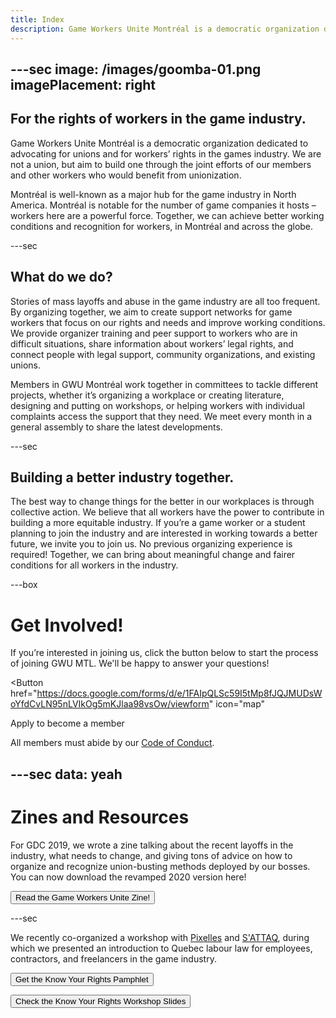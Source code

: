 ```yaml
---
title: Index
description: Game Workers Unite Montréal is a democratic organization dedicated to advocating for workers’ rights in the games industry. Join us!
---
```


---sec
image: /images/goomba-01.png
imagePlacement: right
---

## For the rights of workers in the game industry.

Game Workers Unite Montréal is a democratic organization dedicated to advocating for unions and for workers’ rights in the games industry. We are not a union, but aim to build one through the joint efforts of our members and other workers who would benefit from unionization.

Montréal is well-known as a major hub for the game industry in North America. Montréal is notable for the number of game companies it hosts – workers here are a powerful force. Together, we can achieve better working conditions and recognition for workers, in Montréal and across the globe.

---sec

## What do we do?

Stories of mass layoffs and abuse in the game industry are all too frequent. By organizing together, we aim to create support networks for game workers that focus on our rights and needs and improve working conditions. We provide organizer training and peer support to workers who are in difficult situations, share information about workers’ legal rights, and connect people with legal support, community organizations, and existing unions.

Members in GWU Montréal work together in committees to tackle different projects, whether it’s organizing a workplace or creating literature, designing and putting on workshops, or helping workers with individual complaints access the support that they need. We meet every month in a general assembly to share the latest developments.

---sec

## Building a better industry together.

The best way to change things for the better in our workplaces is through collective action. We believe that all workers have the power to contribute in building a more equitable industry. If you’re a game worker or a student planning to join the industry and are interested in working towards a better future, we invite you to join us. No previous organizing experience is required! Together, we can bring about meaningful change and fairer conditions for all workers in the industry.

---box

# Get Involved!

If you’re interested in joining us, click the button below to start the process of joining GWU MTL. We'll be happy to answer your questions!

<Button
  href="https://docs.google.com/forms/d/e/1FAIpQLSc59I5tMp8fJQJMUDsWoYfdCvLN95nLVIkOg5mKJlaa98vsOw/viewform"
  icon="map"
>
  Apply to become a member
</Button>

All members must abide by our [Code of Conduct](/codeofconduct).

---sec
data: yeah
---

# Zines and Resources

For GDC 2019, we wrote a zine talking about the recent layoffs in the industry, what needs to change, and giving tons of advice on how to organize and recognize union-busting methods deployed by our bosses. You can now download the revamped 2020 version here!

<Button href="https://zines.gwumtl.com">Read the Game Workers Unite Zine!</Button>

---sec

We recently co-organized a workshop with [Pixelles](https://pixelles.ca/) and [S'ATTAQ](http://sattaq.xyz/), during which we presented an introduction to Quebec labour law for employees, contractors, and freelancers in the game industry.

<Button href="/kyr/KYR_Pamphlet_EN.pdf">Get the Know Your Rights Pamphlet</Button>

<Button href="/kyr/KYR_Slides_EN.pdf">Check the Know Your Rights Workshop Slides</Button>

